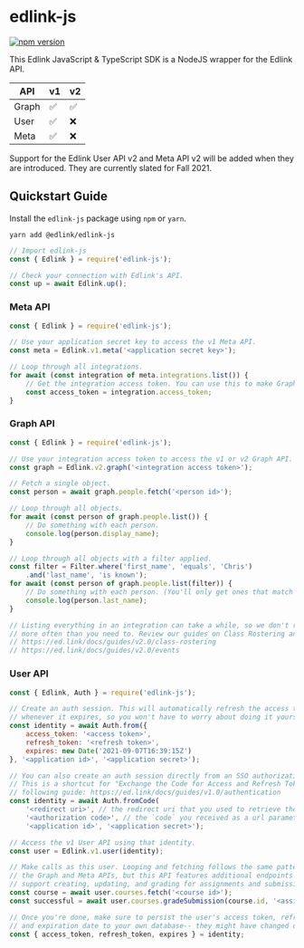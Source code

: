 # edlink-js
[![npm version](https://img.shields.io/npm/v/@edlink/edlink-js)](https://www.npmjs.org/package/@edlink/edlink-js)

This Edlink JavaScript & TypeScript SDK is a NodeJS wrapper for the Edlink API.

| API | v1 | v2 |
|----|----|----|
| Graph | ✅ | ✅ |
| User | ✅ | ❌ |
| Meta | ✅ | ❌ |

Support for the Edlink User API v2 and Meta API v2 will be added when they are introduced. They are currently slated for Fall 2021.

## Quickstart Guide

Install the `edlink-js` package using `npm` or `yarn`.
```shell
yarn add @edlink/edlink-js
```

```js
// Import edlink-js
const { Edlink } = require('edlink-js');

// Check your connection with Edlink's API.
const up = await Edlink.up();
```

### Meta API
```js
const { Edlink } = require('edlink-js');

// Use your application secret key to access the v1 Meta API.
const meta = Edlink.v1.meta('<application secret key>');

// Loop through all integrations.
for await (const integration of meta.integrations.list()) {
    // Get the integration access token. You can use this to make Graph API calls.
    const access_token = integration.access_token;
}
```

### Graph API
```js
const { Edlink } = require('edlink-js');

// Use your integration access token to access the v1 or v2 Graph API.
const graph = Edlink.v2.graph('<integration access token>');

// Fetch a single object.
const person = await graph.people.fetch('<person id>');

// Loop through all objects.
for await (const person of graph.people.list()) {
    // Do something with each person.
    console.log(person.display_name);
}

// Loop through all objects with a filter applied.
const filter = Filter.where('first_name', 'equals', 'Chris')
    .and('last_name', 'is known');
for await (const person of graph.people.list(filter)) {
    // Do something with each person. (You'll only get ones that match the filter.)
    console.log(person.last_name);
}

// Listing everything in an integration can take a while, so we don't recommend doing it
// more often than you need to. Review our guides on Class Rostering and Events for more info:
// https://ed.link/docs/guides/v2.0/class-rostering
// https://ed.link/docs/guides/v2.0/events
```

### User API
```js
const { Edlink, Auth } = require('edlink-js');

// Create an auth session. This will automatically refresh the access token
// whenever it expires, so you won't have to worry about doing it yourself.
const identity = await Auth.from({
    access_token: '<access token>',
    refresh_token: '<refresh token>',
    expires: new Date('2021-09-07T16:39:15Z')
}, '<application id>', '<application secret>');

// You can also create an auth session directly from an SSO authorization code.
// This is a shortcut for "Exchange the Code for Access and Refresh Tokens" in the
// following guide: https://ed.link/docs/guides/v1.0/authentication
const identity = await Auth.fromCode(
    '<redirect uri>', // the redirect uri that you used to retrieve the code 
    '<authorization code>', // the `code` you received as a url parameter 
    '<application id>', '<application secret>');

// Access the v1 User API using that identity.
const user = Edlink.v1.user(identity);

// Make calls as this user. Looping and fetching follows the same pattern as
// the Graph and Meta APIs, but this API features additional endpoints that
// support creating, updating, and grading for assignments and submissions.
const course = await user.courses.fetch('<course id>');
const successful = await user.courses.gradeSubmission(course.id, '<assignment id>', '<submission id>', 100);

// Once you're done, make sure to persist the user's access token, refresh token
// and expiration date to your own database-- they might have changed during this process.
const { access_token, refresh_token, expires } = identity;
```
